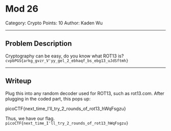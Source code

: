 # Mod 26
Category: Crypto
Points: 10
Author: Kaden Wu

-----
## Problem Description
Cryptography can be easy, do you know what ROT13 is? `cvpbPGS{arkg_gvzr_V'yy_gel_2_ebhaqf_bs_ebg13_uJdSftmh}`

----
## Writeup
Plug this into any random decoder used for ROT13, such as rot13.com. 
After plugging in the coded part, this pops up:

picoCTF{next_time_I'll_try_2_rounds_of_rot13_hWqFsgzu}

Thus, we have our flag.
`picoCTF{next_time_I'll_try_2_rounds_of_rot13_hWqFsgzu}`
>
